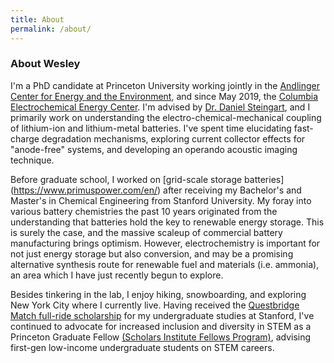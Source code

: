 ```yaml
---
title: About
permalink: /about/
---
```


### About Wesley
I'm a PhD candidate at Princeton University working jointly in the [Andlinger Center for Energy and the Environment](https://acee.princeton.edu/), and since May 2019, the [Columbia Electrochemical Energy Center](https://ceec.engineering.columbia.edu/). I'm advised by [Dr. Daniel Steingart](https://steingart.engineering.columbia.edu/), and I primarily work on understanding the electro-chemical-mechanical coupling of lithium-ion and lithium-metal batteries. I've spent time elucidating fast-charge degradation mechanisms, exploring current collector effects for "anode-free" systems, and developing an operando acoustic imaging technique. 

Before graduate school, I worked on [grid-scale storage batteries] (https://www.primuspower.com/en/) after receiving my Bachelor's and Master's in Chemical Engineering from Stanford University. My foray into various battery chemistries the past 10 years originated from the understanding that batteries hold the key to renewable energy storage. This is surely the case, and the massive scaleup of commercial battery manufacturing brings optimism. However, electrochemistry is important for not just energy storage but also conversion, and may be a promising alternative synthesis route for renewable fuel and materials (i.e. ammonia), an area which I have just recently begun to explore.  

Besides tinkering in the lab, I enjoy hiking, snowboarding, and exploring New York City where I currently live. Having received the [Questbridge Match full-ride scholarship](https://www.questbridge.org/about/mission-and-vision) for my undergraduate studies at Stanford, I've continued to advocate for increased inclusion and diversity in STEM as a Princeton Graduate Fellow [(Scholars Institute Fellows Program)](https://sifp.princeton.edu/our-mission), advising first-gen low-income undergraduate students on STEM careers. 
